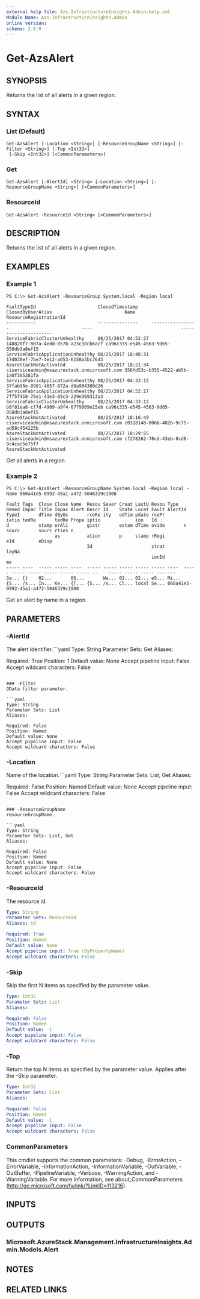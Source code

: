 ```yaml
---
external help file: Azs.InfrastructureInsights.Admin-help.xml
Module Name: Azs.InfrastructureInsights.Admin
online version: 
schema: 2.0.0
---
```


# Get-AzsAlert

## SYNOPSIS
Returns the list of all alerts in a given region.

## SYNTAX

### List (Default)
```
Get-AzsAlert [-Location <String>] [-ResourceGroupName <String>] [-Filter <String>] [-Top <Int32>]
 [-Skip <Int32>] [<CommonParameters>]
```

### Get
```
Get-AzsAlert [-AlertId] <String> [-Location <String>] [-ResourceGroupName <String>] [<CommonParameters>]
```

### ResourceId
```
Get-AzsAlert -ResourceId <String> [<CommonParameters>]
```

## DESCRIPTION
Returns the list of all alerts in a given region.

## EXAMPLES

### Example 1
```
PS C:\> Get-AzsAlert -ResourceGroup System.local -Region local

FaultTypeId                       ClosedTimestamp     ClosedByUserAlias                           Name                                 ResourceRegistrationId
-----------                       ---------------     -----------------                           ----                                 ----------------------
ServiceFabricClusterUnhealthy     08/25/2017 04:52:27                                             148820f7-807a-4edd-857b-a23c3dcb6acf ca96c335-e545-4563-9d65-058db3a8ef15
ServiceFabricApplicationUnhealthy 08/25/2017 18:48:31                                             17d030ef-7be7-4e12-a653-6158a3bc7643
AzureStackNotActivated            08/25/2017 18:21:34 ciserviceadmin@msazurestack.onmicrosoft.com 356fd53c-b355-4522-ab5b-1a0f385381fa
ServiceFabricApplicationUnhealthy 08/25/2017 04:33:12                                             37fab95e-8981-4657-872a-d0a904308d26
ServiceFabricApplicationUnhealthy 08/25/2017 04:52:27                                             7ff5f418-75e1-41e3-85c3-229e369313a3
ServiceFabricClusterUnhealthy     08/25/2017 04:33:12                                             b8f81ea8-cf7d-4909-a9f4-0779909e15eb ca96c335-e545-4563-9d65-058db3a8ef15
AzureStackNotActivated            08/25/2017 18:16:49 ciserviceadmin@msazurestack.onmicrosoft.com c0328148-006b-482b-9c75-ad58c454225b
AzureStackNotActivated            08/25/2017 18:29:55 ciserviceadmin@msazurestack.onmicrosoft.com cf278262-78cd-43eb-8cd8-9c4cac5e75f7
AzureStackNotActivated
```

Get all alerts in a region.

### Example 2
```
PS C:\> Get-AzsAlert -ResourceGroupName System.local -Region local -Name 060a41e5-0992-45a1-a472-5046329c1908

Fault Tags  Close Close Name  Resou Sever Creat LastU Resou Type  Remed Impac Title Impac Alert Descr Id    State Locat Fault AlertId
TypeI       dTime dByUs       rceRe ity   edTim pdate rcePr       iatio tedRe       tedRe Prope iptio             ion   Id
d           stamp erAli       gistr       estam dTime ovide       n     sourc       sourc rties n
                  as          ation       p     stamp rRegi             eId         eDisp
                              Id                      strat                         layNa
                                                      ionId                         me
----- ----  ----- ----- ----  ----- ----- ----- ----- ----- ----  ----- ----- ----- ----- ----- ----- --    ----- ----- ----- -------
Se... {}    02...       06...       Wa... 02... 02... e5... Mi... {S... /s... In... Ke... {[... {S... /s... Cl... local Se... 060a41e5-0992-45a1-a472-5046329c1908
```

Get an alert by name in a region.

## PARAMETERS

### -AlertId
The alert identifier.```yaml
Type: String
Parameter Sets: Get
Aliases: 

Required: True
Position: 1
Default value: None
Accept pipeline input: False
Accept wildcard characters: False
```

### -Filter
OData filter parameter.

```yaml
Type: String
Parameter Sets: List
Aliases: 

Required: False
Position: Named
Default value: None
Accept pipeline input: False
Accept wildcard characters: False
```

### -Location
Name of the location.```yaml
Type: String
Parameter Sets: List, Get
Aliases: 

Required: False
Position: Named
Default value: None
Accept pipeline input: False
Accept wildcard characters: False
```

### -ResourceGroupName
resourceGroupName.

```yaml
Type: String
Parameter Sets: List, Get
Aliases: 

Required: False
Position: Named
Default value: None
Accept pipeline input: False
Accept wildcard characters: False
```

### -ResourceId
The resource id.

```yaml
Type: String
Parameter Sets: ResourceId
Aliases: id

Required: True
Position: Named
Default value: None
Accept pipeline input: True (ByPropertyName)
Accept wildcard characters: False
```

### -Skip
Skip the first N items as specified by the parameter value.

```yaml
Type: Int32
Parameter Sets: List
Aliases: 

Required: False
Position: Named
Default value: -1
Accept pipeline input: False
Accept wildcard characters: False
```

### -Top
Return the top N items as specified by the parameter value.
Applies after the -Skip parameter.

```yaml
Type: Int32
Parameter Sets: List
Aliases: 

Required: False
Position: Named
Default value: -1
Accept pipeline input: False
Accept wildcard characters: False
```

### CommonParameters
This cmdlet supports the common parameters: -Debug, -ErrorAction, -ErrorVariable, -InformationAction, -InformationVariable, -OutVariable, -OutBuffer, -PipelineVariable, -Verbose, -WarningAction, and -WarningVariable. For more information, see about_CommonParameters (http://go.microsoft.com/fwlink/?LinkID=113216).

## INPUTS

## OUTPUTS

### Microsoft.AzureStack.Management.InfrastructureInsights.Admin.Models.Alert

## NOTES

## RELATED LINKS

